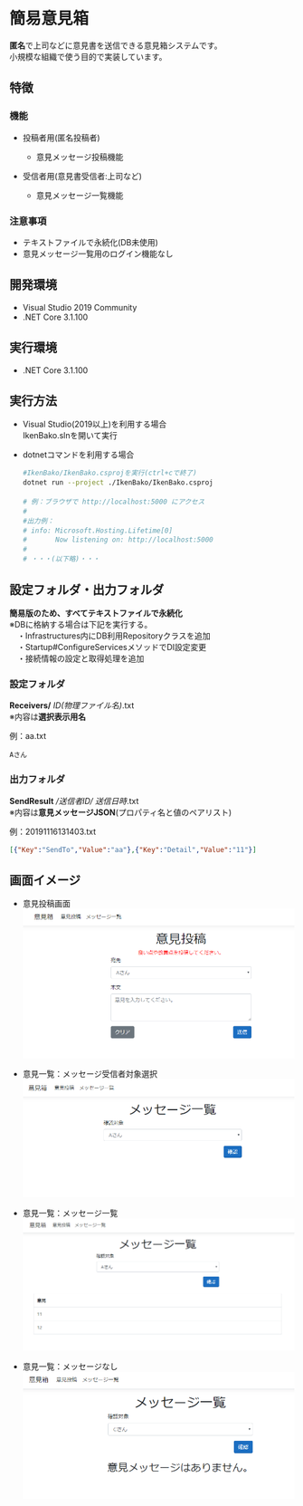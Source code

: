 # 簡易意見箱
**匿名**で上司などに意見書を送信できる意見箱システムです。  
小規模な組織で使う目的で実装しています。

## 特徴
### 機能
* 投稿者用(匿名投稿者)
  * 意見メッセージ投稿機能

* 受信者用(意見書受信者:上司など)
  * 意見メッセージ一覧機能

### 注意事項
* テキストファイルで永続化(DB未使用)
* 意見メッセージ一覧用のログイン機能なし

## 開発環境
* Visual Studio 2019 Community
* .NET Core 3.1.100

## 実行環境
* .NET Core 3.1.100

## 実行方法
* Visual Studio(2019以上)を利用する場合  
   IkenBako.slnを開いて実行

* dotnetコマンドを利用する場合  
   ```sh
   #IkenBako/IkenBako.csprojを実行(ctrl+cで終了)
   dotnet run --project ./IkenBako/IkenBako.csproj

   # 例：ブラウザで http://localhost:5000 にアクセス
   #
   #出力例：
   # info: Microsoft.Hosting.Lifetime[0]
   #       Now listening on: http://localhost:5000
   #
   # ・・・(以下略)・・・

  ```

## 設定フォルダ・出力フォルダ
**簡易版のため、すべてテキストファイルで永続化**  
※DBに格納する場合は下記を実行する。  
  　・Infrastructures内にDB利用Repositoryクラスを追加  
  　・Startup#ConfigureServicesメソッドでDI設定変更  
  　・接続情報の設定と取得処理を追加

### 設定フォルダ  
   **Receivers/** *ID(物理ファイル名)*.txt  
   ※内容は**選択表示用名**  
     
   例：aa.txt  
   ```
   Aさん
   ```

### 出力フォルダ  
   **SendResult** */送信者ID/* *送信日時*.txt  
   ※内容は**意見メッセージJSON**(プロパティ名と値のペアリスト)  
     
   例：20191116131403.txt
   ```json
   [{"Key":"SendTo","Value":"aa"},{"Key":"Detail","Value":"11"}]
   ```

## 画面イメージ
* 意見投稿画面  
  ![](doc/images/send_message.png)  

* 意見一覧：メッセージ受信者対象選択  
   ![](doc/images/message_list1.png)  

* 意見一覧：メッセージ一覧  
  ![](doc/images/message_list2.png)  

* 意見一覧：メッセージなし  
  ![](doc/images/message_list3.png)  
